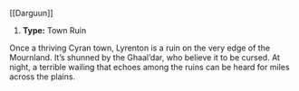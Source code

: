 [[Darguun]]
1. **Type:** Town Ruin

Once a thriving Cyran town, Lyrenton is a ruin on the very edge of the Mournland. It’s shunned by the Ghaal’dar, who believe it to be cursed. At night, a terrible wailing that echoes among the ruins can be heard for miles across the plains.